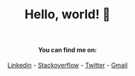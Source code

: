 
<div align="center">
  
<br> 
<br> 
  
# Hello, world! 👋

<br> 

#### You can find me on:
[Linkedin](https://www.linkedin.com/in/soroush-chehresa) - [Stackoverflow](https://stackoverflow.com/users/9516173/soroush-chehresa) - [Twitter](https://twitter.com/soroushchehresa) - [Gmail](mailto:s1996ch@gmail.com)

<br> 

</div>
